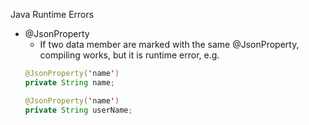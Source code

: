 Java Runtime Errors
* @JsonProperty
  * If two data member are marked with the same @JsonProperty, compiling works, but it is runtime error, e.g. 
  ```java
  @JsonProperty('name')
  private String name;
  
  @JsonProperty('name')
  private String userName;
  ```
